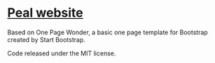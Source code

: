 # [Peal website](https://pangrus.github.io)

Based on One Page Wonder, a basic one page template for Bootstrap created by Start Bootstrap.

Code released under the MIT license.
